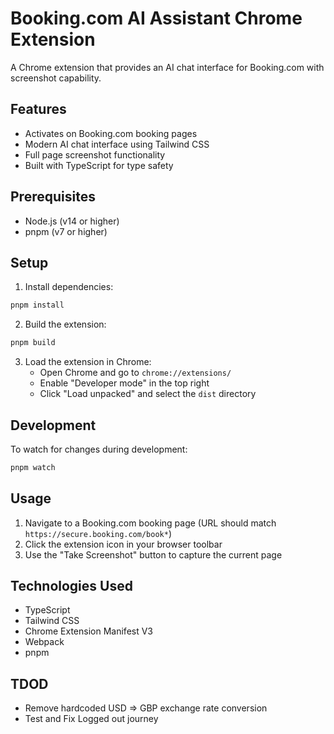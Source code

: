 # Booking.com AI Assistant Chrome Extension

A Chrome extension that provides an AI chat interface for Booking.com with screenshot capability.

## Features

- Activates on Booking.com booking pages
- Modern AI chat interface using Tailwind CSS
- Full page screenshot functionality
- Built with TypeScript for type safety

## Prerequisites

- Node.js (v14 or higher)
- pnpm (v7 or higher)

## Setup

1. Install dependencies:
```bash
pnpm install
```

2. Build the extension:
```bash
pnpm build
```

3. Load the extension in Chrome:
   - Open Chrome and go to `chrome://extensions/`
   - Enable "Developer mode" in the top right
   - Click "Load unpacked" and select the `dist` directory

## Development

To watch for changes during development:
```bash
pnpm watch
```

## Usage

1. Navigate to a Booking.com booking page (URL should match `https://secure.booking.com/book*`)
2. Click the extension icon in your browser toolbar
3. Use the "Take Screenshot" button to capture the current page

## Technologies Used

- TypeScript
- Tailwind CSS
- Chrome Extension Manifest V3
- Webpack
- pnpm 

## TDOD
- Remove hardcoded USD => GBP exchange rate conversion
- Test and Fix Logged out journey
